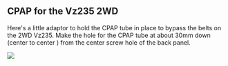 ## CPAP for the Vz235 2WD

Here's a little adaptor to hold the CPAP tube in place to bypass the belts on the 2WD Vz235.
Make the hole for the CPAP tube at about 30mm down (center to center ) from the center screw hole of the back panel.

![](https://github.com/Rodamyot/VzBoT-UserMods/blob/master/RODAM3D/2WD_CPAP_Support/CPAP%20RODAM%204.jpg)
